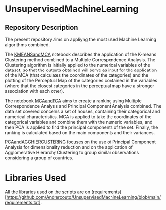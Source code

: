# UnsupervisedMachineLearning

## Repository Description

The present repository aims on appliyng the most used Machine Learning algorithms combined.

  The [KMEANSandMCA](https://github.com/Andrercouto/UnsupervisedMachineLearning/blob/main/KMEANSandMCA.ipynb) notebook describes the application of the K-means Clustering method combined to a Multiple Correspondence Analysis. The Clustering algorithm is initially applied to the numerical variables of the dataset, so that the outputs obtained will serve as input for the application of the MCA (that calculates the coordinates of the categories) and the plotting of the Perceptual Map of the categories contained in the variables (where that the closest categories in the perceptual map have a stronger association with each other).
  
 The notebook [MCAandPCA](https://github.com/Andrercouto/UnsupervisedMachineLearning/blob/main/MCAandPCA.ipynb) aims to create a ranking using Multiple Correspondence Analysis and Principal Component Analysis combined. The data set covered concerns a set of houses, containing their categorical and numerical characteristics. MCA is applied to take the coordinates of the categorical variables and combine them with the numeric variables, and then PCA is applied to find the principal components of the set. Finally, the ranking is calculated based on the main components and their variances.
 
 [PCAandAGGHIERCUSTERING](https://github.com/Andrercouto/UnsupervisedMachineLearning/blob/main/PCAandAGGHIERCUSTERING.ipynb) focuses on the use of Principal Component Analysis for dimensionality reduction and on the application of Agglomerative Hierarchy Clustering to group similar observations considering a group of countries.
 
 
 # Libraries Used
 
 All the libraries used on the scripts are on (requirements)[https://github.com/Andrercouto/UnsupervisedMachineLearning/blob/main/requirements.txt].
